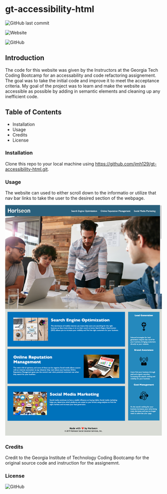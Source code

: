 # gt-accessibility-html
![GitHub last commit](https://img.shields.io/github/last-commit/jmh129/gt-accessibility-html)

![Website](https://img.shields.io/website?up_message=Link%20to%20Website&url=https%3A%2F%2Fjmh129.github.io%2Fgt-accessibility-html%2F)

![GitHub](https://img.shields.io/github/license/jmh129/gt-accessibility-html?color=success%20&logoColor=%20)

## Introduction
The code for this website was given by the Instructors at the Georgia Tech Coding Bootcamp for an accessability and code refactoring assignement. The goal was to take the initial code and improve it to meet the acceptance criteria. My goal of the project was to learn and make the website as accessible as possible by adding in semantic elements and cleaning up any inefficient code. 

## Table of Contents
- Installation
- Usage
- Credits
- License

### Installation
Clone this repo to your local machine using https://github.com/jmh129/gt-accessibility-html.git.
### Usage
The website can used to either scroll down to the informatio or utilize that nav bar links to take the user to the desired section of the webpage. 


![Alt Text](https://github.com/jmh129/gt-accessibility-html/blob/develop/assets/images/gt-accessibiliy-html.png?raw=true)

### Credits
Credit to the Georgia Institute of Technology Coding Bootcamp for the original source code and instruction for the assignemnt. 
### License
![GitHub](https://img.shields.io/github/license/jmh129/gt-accessibility-html?color=success%20&logoColor=%20)
